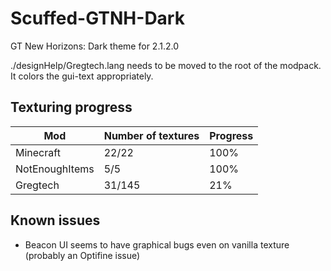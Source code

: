 # Scuffed-GTNH-Dark
GT New Horizons: Dark theme for 2.1.2.0

./designHelp/Gregtech.lang needs to be moved to the root of the modpack. It colors the gui-text appropriately.

## Texturing progress
| Mod            | Number of textures | Progress |
|----------------|--------------------|----------|
| Minecraft      | 22/22              | 100%      |
| NotEnoughItems | 5/5                | 100%     |
| Gregtech       | 31/145             | 21%      |

## Known issues
- Beacon UI seems to have graphical bugs even on vanilla texture (probably an Optifine issue)
